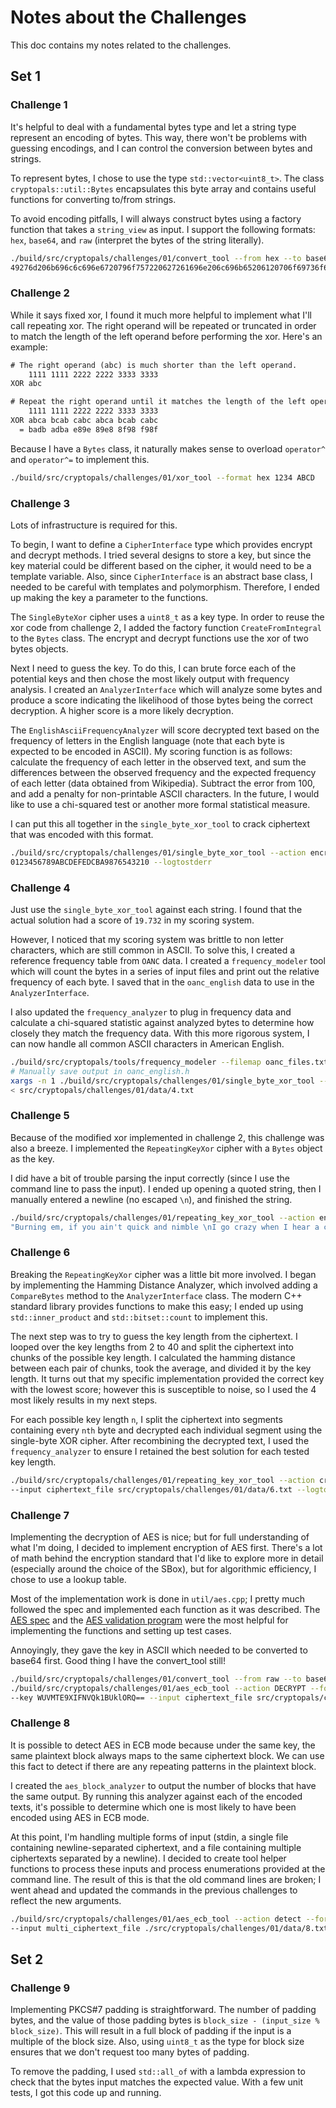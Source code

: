 # Notes about the Challenges

This doc contains my notes related to the challenges.

## Set 1

### Challenge 1

It's helpful to deal with a fundamental bytes type and let a string type
represent an encoding of bytes. This way, there won't be problems with guessing
encodings, and I can control the conversion between bytes and strings.

To represent bytes, I chose to use the type `std::vector<uint8_t>`. The class
`cryptopals::util::Bytes` encapsulates this byte array and contains useful
functions for converting to/from strings.

To avoid encoding pitfalls, I will always construct bytes using a factory
function that takes a `string_view` as input. I support the following formats:
`hex`, `base64`, and `raw` (interpret the bytes of the string literally).

```sh
./build/src/cryptopals/challenges/01/convert_tool --from hex --to base64 \
49276d206b696c6c696e6720796f757220627261696e206c696b65206120706f69736f6e6f7573206d757368726f6f6d
```

### Challenge 2

While it says fixed xor, I found it much more helpful to implement what I'll
call repeating xor. The right operand will be repeated or truncated in order to
match the length of the left operand before performing the xor. Here's an
example:

```txt
# The right operand (abc) is much shorter than the left operand.
    1111 1111 2222 2222 3333 3333
XOR abc

# Repeat the right operand until it matches the length of the left operand.
    1111 1111 2222 2222 3333 3333
XOR abca bcab cabc abca bcab cabc
  = badb adba e89e 89e8 8f98 f98f
```

Because I have a `Bytes` class, it naturally makes sense to overload `operator^`
and `operator^=` to implement this.

```sh
./build/src/cryptopals/challenges/01/xor_tool --format hex 1234 ABCD
```

### Challenge 3

Lots of infrastructure is required for this.

To begin, I want to define a `CipherInterface` type which provides encrypt and
decrypt methods. I tried several designs to store a key, but since the key
material could be different based on the cipher, it would need to be a template
variable. Also, since `CipherInterface` is an abstract base class, I needed to
be careful with templates and polymorphism. Therefore, I ended up making the key
a parameter to the functions.

The `SingleByteXor` cipher uses a `uint8_t` as a key type. In order to reuse the
xor code from challenge 2, I added the factory function `CreateFromIntegral` to
the `Bytes` class. The encrypt and decrypt functions use the xor of two bytes
objects.

Next I need to guess the key. To do this, I can brute force each of the
potential keys and then chose the most likely output with frequency analysis. I
created an `AnalyzerInterface` which will analyze some bytes and produce a score
indicating the likelihood of those bytes being the correct decryption. A higher
score is a more likely decryption.

The `EnglishAsciiFrequencyAnalyzer` will score decrypted text based on the
frequency of letters in the English language (note that each byte is expected to
be encoded in ASCII). My scoring function is as follows: calculate the frequency
of each letter in the observed text, and sum the differences between the
observed frequency and the expected frequency of each letter (data obtained from
Wikipedia). Subtract the error from 100, and add a penalty for non-printable
ASCII characters. In the future, I would like to use a chi-squared test or
another more formal statistical measure.

I can put this all together in the `single_byte_xor_tool` to crack ciphertext
that was encoded with this format.

```sh
./build/src/cryptopals/challenges/01/single_byte_xor_tool --action encrypt --format hex --key AA \
0123456789ABCDEFEDCBA9876543210 --logtostderr
```

### Challenge 4

Just use the `single_byte_xor_tool` against each string. I found that the actual
solution had a score of `19.732` in my scoring system.

However, I noticed that my scoring system was brittle to non letter characters,
which are still common in ASCII. To solve this, I created a reference frequency
table from `OANC` data. I created a `frequency_modeler` tool which will count
the bytes in a series of input files and print out the relative frequency of
each byte. I saved that in the `oanc_english` data to use in the
`AnalyzerInterface`.

I also updated the `frequency_analyzer` to plug in frequency data and calculate
a chi-squared statistic against analyzed bytes to determine how closely they
match the frequency data. With this more rigorous system, I can now handle all
common ASCII characters in American English.

```sh
./build/src/cryptopals/tools/frequency_modeler --filemap oanc_files.txt | sort -n
# Manually save output in oanc_english.h
xargs -n 1 ./build/src/cryptopals/challenges/01/single_byte_xor_tool --action crack --format hex \
< src/cryptopals/challenges/01/data/4.txt
```

### Challenge 5

Because of the modified xor implemented in challenge 2, this challenge was also
a breeze. I implemented the `RepeatingKeyXor` cipher with a `Bytes` object as
the key.

I did have a bit of trouble parsing the input correctly (since I use the command
line to pass the input). I ended up opening a quoted string, then I manually
entered a newline (no escaped `\n`), and finished the string.

```sh
./build/src/cryptopals/challenges/01/repeating_key_xor_tool --action encrypt --key 494345 --format hex --logtostderr \
"Burning em, if you ain't quick and nimble \nI go crazy when I hear a cymbal"
```

### Challenge 6

Breaking the `RepeatingKeyXor` cipher was a little bit more involved. I began by
implementing the Hamming Distance Analyzer, which involved adding a
`CompareBytes` method to the `AnalyzerInterface` class. The modern C++ standard
library provides functions to make this easy; I ended up using
`std::inner_product` and `std::bitset::count` to implement this.

The next step was to try to guess the key length from the ciphertext. I looped
over the key lengths from 2 to 40 and split the ciphertext into chunks of the
possible key length. I calculated the hamming distance between each pair of
chunks, took the average, and divided it by the key length. It turns out that my
specific implementation provided the correct key with the lowest score; however
this is susceptible to noise, so I used the 4 most likely results in my next
steps.

For each possible key length `n`, I split the ciphertext into segments
containing every `nth` byte and decrypted each individual segment using the
single-byte XOR cipher. After recombining the decrypted text, I used the
`frequency_analyzer` to ensure I retained the best solution for each tested key
length.

```sh
./build/src/cryptopals/challenges/01/repeating_key_xor_tool --action crack --format base64 \
--input ciphertext_file src/cryptopals/challenges/01/data/6.txt --logtostderr
```

### Challenge 7

Implementing the decryption of AES is nice; but for full understanding of what
I'm doing, I decided to implement encryption of AES first. There's a lot of math
behind the encryption standard that I'd like to explore more in detail
(especially around the choice of the SBox), but for algorithmic efficiency, I
chose to use a lookup table.

Most of the implementation work is done in `util/aes.cpp`; I pretty much
followed the spec and implemented each function as it was described. The
[AES spec][aes-spec] and the [AES validation program][aes-validate] were the
most helpful for implementing the functions and setting up test cases.

[aes-spec]: https://nvlpubs.nist.gov/nistpubs/FIPS/NIST.FIPS.197.pdf
[aes-validate]: https://csrc.nist.gov/CSRC/media/Projects/Cryptographic-Algorithm-Validation-Program/documents/aes/AESAVS.pdf

Annoyingly, they gave the key in ASCII which needed to be converted to base64
first. Good thing I have the convert_tool still!

```sh
./build/src/cryptopals/challenges/01/convert_tool --from raw --to base64 "YELLOW SUBMARINE"
./build/src/cryptopals/challenges/01/aes_ecb_tool --action DECRYPT --format base64 \
--key WUVMTE9XIFNVQk1BUklORQ== --input ciphertext_file src/cryptopals/challenges/01/data/7.txt
```

### Challenge 8

It is possible to detect AES in ECB mode because under the same key, the same
plaintext block always maps to the same ciphertext block. We can use this fact
to detect if there are any repeating patterns in the plaintext block.

I created the `aes_block_analyzer` to output the number of blocks that have the
same output. By running this analyzer against each of the encoded texts, it's
possible to determine which one is most likely to have been encoded using AES in
ECB mode.

At this point, I'm handling multiple forms of input (stdin, a single file
containing newline-separated ciphertext, and a file containing multiple
ciphertexts separated by a newline). I decided to create tool helper functions
to process these inputs and process enumerations provided at the command line.
The result of this is that the old command lines are broken; I went ahead and
updated the commands in the previous challenges to reflect the new arguments.

```sh
./build/src/cryptopals/challenges/01/aes_ecb_tool --action detect --format hex \
--input multi_ciphertext_file ./src/cryptopals/challenges/01/data/8.txt
```

## Set 2

### Challenge 9

Implementing PKCS#7 padding is straightforward. The number of padding bytes, and
the value of those padding bytes is `block_size - (input_size % block_size)`.
This will result in a full block of padding if the input is a multiple of the
block size. Also, using `uint8_t` as the type for block size ensures that we
don't request too many bytes of padding.

To remove the padding, I used `std::all_of` with a lambda expression to check
that the bytes input matches the expected value. With a few unit tests, I got
this code up and running.
